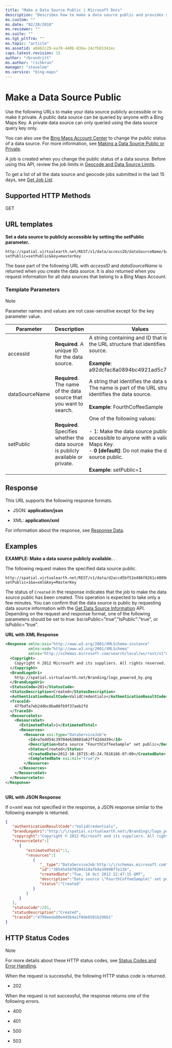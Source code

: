 ```yaml
---
title: "Make a Data Source Public | Microsoft Docs"
description: "Describes how to make a data source public and provides supported HTTP methods, URL templates, template parameters, and examples."
ms.custom: ""
ms.date: "02/28/2018"
ms.reviewer: ""
ms.suite: ""
ms.tgt_pltfrm: ""
ms.topic: "article"
ms.assetid: a0462c29-ea78-440b-836a-24cfb81341ec
caps.latest.revision: 15
author: "rbrundritt"
ms.author: "richbrun"
manager: "stevelom"
ms.service: "bing-maps"
---
```

# Make a Data Source Public

Use the following URLs to make your data source publicly accessible or to make it private. A public data source can be queried by anyone with a Bing Maps Key. A private data source can only queried using the data source query key only.  
  
 You can also use the [Bing Maps Account Center](https://www.bingmapsportal.com) to change the public status of a data source. For more information, see [Making a Data Source Public or Private](../../getting-started/bing-maps-dev-center-help/geocoding-and-managing-data-sources/making-a-data-source-public-or-private.md).  
  
 A job is created when you change the public status of a data source.  Before using this API, review the job limits in [Geocode and Data Source Limits](../geocode-and-data-source-limits.md).  
  
 To get a list of all the data source and geocode jobs submitted in the last 15 days, see [Get Job List](../get-job-list.md).  
  
## Supported HTTP Methods  
 GET  
  
## URL templates  
 **Set a data source to publicly accessible by setting the setPublic parameter.**.  
  
```url
http://spatial.virtualearth.net/REST/v1/data/accessID/dataSourceName/$updateDataSource?setPublic=setPublic&key=masterKey  
```  
  
 The base part of the following URL with *accessID* and *dataSourceName* is returned when you create the data source. It is also returned when you request information for all data sources that belong to a Bing Maps Account.  
  
### Template Parameters  
  
> [!NOTE]
>  Parameter names and values are not case-sensitive except for the key parameter value.  
  
|Parameter|Description|Values|  
|---------------|-----------------|------------|  
|accessId|**Required**. A unique ID for the data source.|A string containing and ID that is part of the URL structure that identifies the data source.<br /><br /> **Example**: a92dcfac8a0894bc4921ad5c74022623.|  
|dataSourceName|**Required**. The name of the data source that you want to search.|A string that identifies the data source. The name is part of the URL structure that identifies the data source.<br /><br /> **Example**: FourthCoffeeSample|  
|setPublic|**Required**. Specifies whether the data source is publicly available or private.|One of the following values:<br /><br /> -   1: Make the data source publicly accessible to anyone with a valid Bing Maps Key.<br />-   **0 [default]**: Do not make the data source public.<br /><br /> **Example**: setPublic=1|  
  
## Response  
 This URL supports the following response formats.  
  
-   JSON: **application/json**  
  
-   XML: **application/xml**  
  
 For information about the response, see [Response Data](download-data-source-dataflow/download-data-source-dataflow-response-description.md).  
  
## Examples  
 **EXAMPLE: Make a data source publicly available.** .  
  
 The following request makes the specified data source public.  
  
```url
http://spatial.virtualearth.net/REST/v1/data/d2accd5bf52e486f8261c4889d5940d6/FourthCoffeeSample/$updatedatasource?setPublic=1&o=xml&key=MasterKey  
```  
  
 The status of `Created` in the response indicates that the job to make the data source public has been created. This operation is expected to take only a few minutes. You can confirm that the data source is public by requesting data source information with the [Get Data Source Information](get-data-source-information.md) API. Depending on the request and response format, one of the following parameters should be set to true: bsi:isPublic="true","IsPublic":"true", or IsPublic="true".  
  
 **URL with XML Response**  
  
```xml  
<Response xmlns:xsi="http://www.w3.org/2001/XMLSchema-instance"   
          xmlns:xsd="http://www.w3.org/2001/XMLSchema"   
          xmlns="http://schemas.microsoft.com/search/local/ws/rest/v1">  
  <Copyright>  
    Copyright © 2012 Microsoft and its suppliers. All rights reserved. This API cannot be accessed and the content and any results may not be used, reproduced or transmitted in any manner without express written permission from Microsoft Corporation.  
  </Copyright>  
  <BrandLogoUri>  
    http://spatial.virtualearth.net/Branding/logo_powered_by.png  
  </BrandLogoUri>  
  <StatusCode>201</StatusCode>  
  <StatusDescription>Created</StatusDescription>  
  <AuthenticationResultCode>ValidCredentials</AuthenticationResultCode>  
  <TraceId>  
    47fbdfa7eb2d4bc8ba06fb9f37aeb2fd  
  </TraceId>  
  <ResourceSets>  
    <ResourceSet>  
      <EstimatedTotal>1</EstimatedTotal>  
      <Resources>  
        <Resource xsi:type="DataServiceJob">  
          <Id>a7edd54c39704e638603a62ff42d4d39</Id>  
          <Description>Data source "FourthCoffeeSample" set public</Description>  
          <Status>Created</Status>  
          <CreatedDate>2012-10-16T15:45:24.7616166-07:00</CreatedDate>  
          <CompletedDate xsi:nil="true"/>  
        </Resource>  
      </Resources>  
    </ResourceSet>  
  </ResourceSets>  
</Response>  
  
```  
  
 **URL with JSON Response**  
  
 If o=xml was not specified in the response, a JSON response similar to the following example is returned.  
  
```json
{  
   "authenticationResultCode":"ValidCredentials",  
   "brandLogoUri":"http:\/\/spatial.virtualearth.net\/Branding\/logo_powered_by.png",  
   "copyright":"Copyright © 2012 Microsoft and its suppliers. All rights reserved. This API cannot be accessed and the content and any results may not be used, reproduced or transmitted in any manner without express written permission from Microsoft Corporation.",  
   "resourceSets":[  
      {  
         "estimatedTotal":1,  
         "resources":[  
            {  
               "__type":"DataServiceJob:http:\/\/schemas.microsoft.com\/search\/local\/ws\/rest\/v1",  
               "id":"38545e58f0204310afb9a39998ffe13b",  
               "createdDate":"Tue, 16 Oct 2012 22:47:15 GMT",  
               "description":"Data source \"FourthCoffeeSample\" set public",  
               "status":"Created"  
            }  
         ]  
      }  
   ],  
   "statusCode":201,  
   "statusDescription":"Created",  
   "traceId":"4799eeda80e445b4a1f0de6591b296b1"  
}  
```  
  
## HTTP Status Codes  
  
> [!NOTE]
>  For more details about these HTTP status codes, see [Status Codes and Error Handling](../status-codes-and-error-handling.md).  
  
 When the request is successful, the following HTTP status code is returned.  
  
-   202  
  
 When the request is not successful, the response returns one of the following errors.  
  
-   400  
  
-   401  
  
-   500  
  
-   503